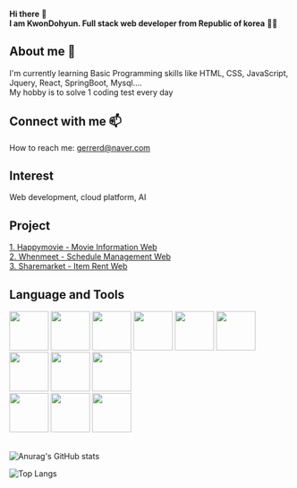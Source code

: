 <!-- Hi there 👋 -->

<!--
**Dormailler/Dormailler** is a ✨ _special_ ✨ repository because its `README.md` (this file) appears on your GitHub profile.

Here are some ideas to get you started:

- 🔭 I’m currently working on ...
- 🌱 I’m currently learning ...
- 👯 I’m looking to collaborate on ...
- 🤔 I’m looking for help with ...
- 💬 Ask me about ...
- 📫 How to reach me: ...
- 😄 Pronouns: ...
- ⚡ Fun fact: ...
-->
<!-- 주석 --> 

<!-- 인사말 -->  <!-- 글씨 강조 ** / 줄바꿈<br> 스페이스 두번 이상 -->
**Hi there** 👋   
**I am KwonDohyun. Full stack web developer from Republic of korea** 👨‍💼

<!-- 나에 대한 설명 -->  <!-- <h1><h2> # ## 1~6 -->
## About me 🌱  
I'm currently learning Basic Programming skills like HTML, CSS, JavaScript, Jquery, React, SpringBoot, Mysql....<br/>
My hobby is to solve 1 coding test every day

<!-- 연락 정보 --> <!-- email,url -->
## Connect with me 📫
How to reach me: gerrerd@naver.com

<!-- 관심분야 -->
## Interest
Web development, cloud platform, AI
<!-- 최근 프로젝트 --> <!-- [표시내용](링크 url) -->
## Project
[1. Happymovie - Movie Information Web](https://github.com/Dormailler/Happy_movie)<br/>
[2. Whenmeet - Schedule Management Web](https://github.com/Dormailler/team01)<br/>
[3. Sharemarket - Item Rent Web](https://github.com/Dormailler/team03_final_project)

<!-- 사용할 수 있는 언어 및 툴 -->

## Language and Tools

<span>
<img src="https://cdn.jsdelivr.net/gh/devicons/devicon/icons/html5/html5-original-wordmark.svg" width="70px" heigth="70px" />  
<img src="https://cdn.jsdelivr.net/gh/devicons/devicon/icons/css3/css3-original-wordmark.svg" width="70px" heigth="70px"/>  
<img src="https://cdn.jsdelivr.net/gh/devicons/devicon/icons/javascript/javascript-original.svg" width="70px" heigth="70px"/>  
<img src="https://cdn.jsdelivr.net/gh/devicons/devicon/icons/jquery/jquery-original-wordmark.svg" width="70px" heigth="70px" />
<img src="https://cdn.jsdelivr.net/gh/devicons/devicon/icons/java/java-original-wordmark.svg" width="70px" heigth="70px"/>   
<img src="https://cdn.jsdelivr.net/gh/devicons/devicon/icons/spring/spring-original-wordmark.svg" width="70px" heigth="70px"/>  
<img src="https://cdn.jsdelivr.net/gh/devicons/devicon/icons/mysql/mysql-original-wordmark.svg" width="70px" heigth="70px"/>  
<img src="https://cdn.jsdelivr.net/gh/devicons/devicon/icons/react/react-original-wordmark.svg" width="70px" heigth="70px"/>
<img src="https://cdn.jsdelivr.net/gh/devicons/devicon/icons/python/python-original-wordmark.svg" width="70px" heigth="70px"/><br/>
<img src="https://cdn.jsdelivr.net/gh/devicons/devicon/icons/c/c-original.svg" width="70px" heigth="70px"/>
<img src="https://cdn.jsdelivr.net/gh/devicons/devicon/icons/cplusplus/cplusplus-original.svg" width="70px" heigth="70px"/>
<img src="https://i.namu.wiki/i/wGqByFKy0jThNbbsbJXJnLWDMOXjRGF9yLnAX9RYpiEJ6rk3XBKGd-YTEQbI_NOIyIb7h4lwoVKSPK-mzJh3VA.svg" width="70px" heigth="70px"/>
</span>
<br/>


<!-- 1. 글자 -->

<!-- 2. 벳지  ![Static Badge](https://img.shields.io/badge/[badgeContent:표시할이름-색상]?style=[plastic, flat, flat-square, for-the-badge, social]&logo=[기술스택아이콘]&logoColor=[로고색])-->
<!--
![Static Badge](https://img.shields.io/badge/React-%2361DAFB?logo=react&logoColor=black)
![Static Badge](https://img.shields.io/badge/SpringBoot-6DB33F?style=flat&logo=springboot&logoColor=white)
-->
<!-- 3. 이미지 ![대체 텍스트(alt)](이미지_소스_URL "이미지 설명(title)")-->
<!-- ![java](https://cdn.jsdelivr.net/gh/devicons/devicon/icons/java/java-original-wordmark.svg)  이미지 크기 수정 불가 -->

 
<br/>

<!-- 기타 (github 통계) -->
![Anurag's GitHub stats](https://github-readme-stats.vercel.app/api?username=Dormailler&show_icons=true&theme=radical)
<!-- 기타 (github 사용 언어 그래프) -->
![Top Langs](https://github-readme-stats.vercel.app/api/top-langs/?username=Dormailler&layout=compact)


